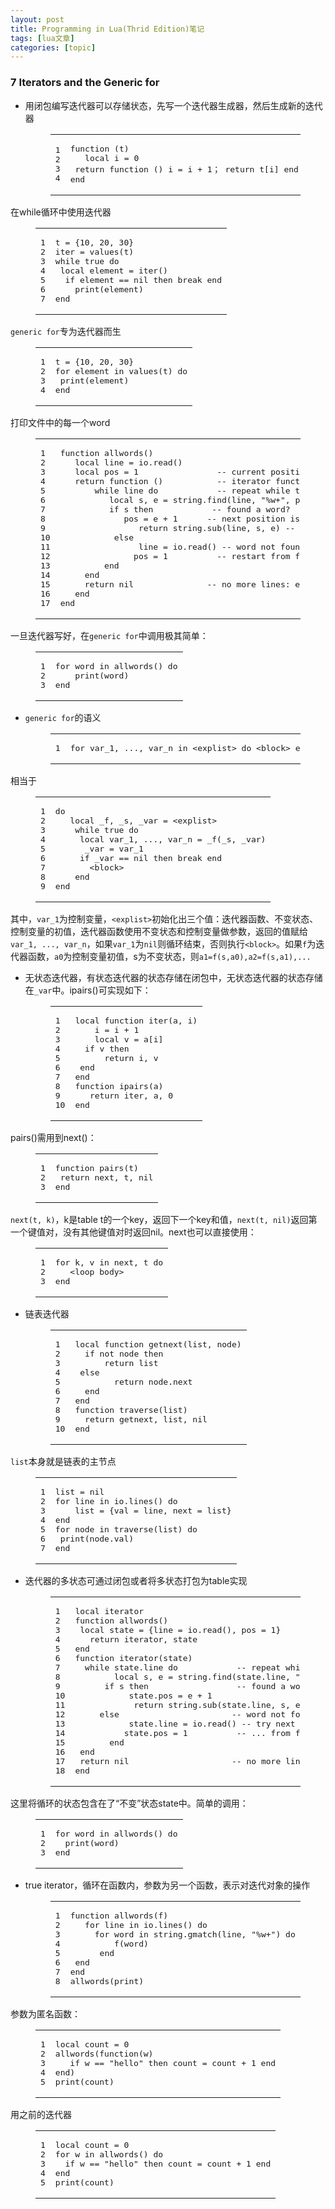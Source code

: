 ```yaml
---
layout: post
title: Programming in Lua(Thrid Edition)笔记 
tags: [lua文章]
categories: [topic]
---
```

<h3 id="7-Iterators-and-the-Generic-for"><a href="#7-Iterators-and-the-Generic-for" class="headerlink" title="7 Iterators and the Generic for"></a>7 Iterators and the Generic for</h3>
<ul>
<li>用闭包编写迭代器可以存储状态，先写一个迭代器生成器，然后生成新的迭代器<figure class="highlight lua"><table><tbody><tr><td class="gutter"><pre><span class="line">1</span><br/><span class="line">2</span><br/><span class="line">3</span><br/><span class="line">4</span><br/></pre></td><td class="code"><pre><span class="line"><span class="function"><span class="keyword">function</span> <span class="params">(t)</span></span></span><br/><span class="line">	<span class="keyword">local</span> i = <span class="number">0</span></span><br/><span class="line">	<span class="keyword">return</span> <span class="function"><span class="keyword">function</span> <span class="params">()</span></span> i = i + <span class="number">1</span>； <span class="keyword">return</span> t[i] <span class="keyword">end</span></span><br/><span class="line"><span class="keyword">end</span></span><br/></pre></td></tr></tbody></table></figure>
</li>
</ul>
<p>在while循环中使用迭代器<br/></p><figure class="highlight lua"><table><tbody><tr><td class="gutter"><pre><span class="line">1</span><br/><span class="line">2</span><br/><span class="line">3</span><br/><span class="line">4</span><br/><span class="line">5</span><br/><span class="line">6</span><br/><span class="line">7</span><br/></pre></td><td class="code"><pre><span class="line">t = {<span class="number">10</span>, <span class="number">20</span>, <span class="number">30</span>}</span><br/><span class="line">iter = values(t)</span><br/><span class="line"><span class="keyword">while</span> <span class="literal">true</span> <span class="keyword">do</span></span><br/><span class="line">	<span class="keyword">local</span> element = iter()</span><br/><span class="line">	<span class="keyword">if</span> element == <span class="literal">nil</span> <span class="keyword">then</span> <span class="keyword">break</span> <span class="keyword">end</span></span><br/><span class="line">	<span class="built_in">print</span>(element)</span><br/><span class="line"><span class="keyword">end</span></span><br/></pre></td></tr></tbody></table></figure><p></p>
<p><code>generic for</code>专为迭代器而生<br/></p><figure class="highlight lua"><table><tbody><tr><td class="gutter"><pre><span class="line">1</span><br/><span class="line">2</span><br/><span class="line">3</span><br/><span class="line">4</span><br/></pre></td><td class="code"><pre><span class="line">t = {<span class="number">10</span>, <span class="number">20</span>, <span class="number">30</span>}</span><br/><span class="line"><span class="keyword">for</span> element <span class="keyword">in</span> values(t) <span class="keyword">do</span></span><br/><span class="line">	<span class="built_in">print</span>(element)</span><br/><span class="line"><span class="keyword">end</span></span><br/></pre></td></tr></tbody></table></figure><p></p>
<p>打印文件中的每一个word<br/></p><figure class="highlight lua"><table><tbody><tr><td class="gutter"><pre><span class="line">1</span><br/><span class="line">2</span><br/><span class="line">3</span><br/><span class="line">4</span><br/><span class="line">5</span><br/><span class="line">6</span><br/><span class="line">7</span><br/><span class="line">8</span><br/><span class="line">9</span><br/><span class="line">10</span><br/><span class="line">11</span><br/><span class="line">12</span><br/><span class="line">13</span><br/><span class="line">14</span><br/><span class="line">15</span><br/><span class="line">16</span><br/><span class="line">17</span><br/></pre></td><td class="code"><pre><span class="line"><span class="function"><span class="keyword">function</span> <span class="title">allwords</span><span class="params">()</span></span></span><br/><span class="line">	<span class="keyword">local</span> line = <span class="built_in">io</span>.<span class="built_in">read</span>()       </span><br/><span class="line">	<span class="keyword">local</span> pos = <span class="number">1</span>                <span class="comment">-- current position in the line</span></span><br/><span class="line">	<span class="keyword">return</span> <span class="function"><span class="keyword">function</span> <span class="params">()</span></span>           <span class="comment">-- iterator function</span></span><br/><span class="line">		<span class="keyword">while</span> line <span class="keyword">do</span>            <span class="comment">-- repeat while there are lines</span></span><br/><span class="line">			<span class="keyword">local</span> s, e = <span class="built_in">string</span>.<span class="built_in">find</span>(line, <span class="string">&#34;%w+&#34;</span>, pos)</span><br/><span class="line">			<span class="keyword">if</span> s <span class="keyword">then</span>            <span class="comment">-- found a word?</span></span><br/><span class="line">				pos = e + <span class="number">1</span>      <span class="comment">-- next position is after this word</span></span><br/><span class="line">				<span class="keyword">return</span> <span class="built_in">string</span>.<span class="built_in">sub</span>(line, s, e) <span class="comment">-- return the word</span></span><br/><span class="line">			<span class="keyword">else</span></span><br/><span class="line">				line = <span class="built_in">io</span>.<span class="built_in">read</span>() <span class="comment">-- word not found; try next line</span></span><br/><span class="line">				pos = <span class="number">1</span>          <span class="comment">-- restart from first position</span></span><br/><span class="line">			<span class="keyword">end</span></span><br/><span class="line">		<span class="keyword">end</span></span><br/><span class="line">		<span class="keyword">return</span> <span class="literal">nil</span>               <span class="comment">-- no more lines: end of traversal</span></span><br/><span class="line">	<span class="keyword">end</span></span><br/><span class="line"><span class="keyword">end</span></span><br/></pre></td></tr></tbody></table></figure><p></p>
<p>一旦迭代器写好，在<code>generic for</code>中调用极其简单：<br/></p><figure class="highlight lua"><table><tbody><tr><td class="gutter"><pre><span class="line">1</span><br/><span class="line">2</span><br/><span class="line">3</span><br/></pre></td><td class="code"><pre><span class="line"><span class="keyword">for</span> word <span class="keyword">in</span> allwords() <span class="keyword">do</span></span><br/><span class="line">	<span class="built_in">print</span>(word)</span><br/><span class="line"><span class="keyword">end</span></span><br/></pre></td></tr></tbody></table></figure><p></p>
<ul>
<li><code>generic for</code>的语义<figure class="highlight lua"><table><tbody><tr><td class="gutter"><pre><span class="line">1</span><br/></pre></td><td class="code"><pre><span class="line"><span class="keyword">for</span> var_1, ..., var_n <span class="keyword">in</span> &lt;explist&gt; <span class="keyword">do</span> &lt;block&gt; <span class="keyword">end</span></span><br/></pre></td></tr></tbody></table></figure>
</li>
</ul>
<p>相当于<br/></p><figure class="highlight lua"><table><tbody><tr><td class="gutter"><pre><span class="line">1</span><br/><span class="line">2</span><br/><span class="line">3</span><br/><span class="line">4</span><br/><span class="line">5</span><br/><span class="line">6</span><br/><span class="line">7</span><br/><span class="line">8</span><br/><span class="line">9</span><br/></pre></td><td class="code"><pre><span class="line"><span class="keyword">do</span></span><br/><span class="line">	<span class="keyword">local</span> _f, _s, _var = &lt;explist&gt;</span><br/><span class="line">	<span class="keyword">while</span> <span class="literal">true</span> <span class="keyword">do</span></span><br/><span class="line">		<span class="keyword">local</span> var_1, ..., var_n = _f(_s, _var)</span><br/><span class="line">		_var = var_1</span><br/><span class="line">		<span class="keyword">if</span> _var == <span class="literal">nil</span> <span class="keyword">then</span> <span class="keyword">break</span> <span class="keyword">end</span></span><br/><span class="line">		&lt;block&gt;</span><br/><span class="line">	<span class="keyword">end</span></span><br/><span class="line"><span class="keyword">end</span></span><br/></pre></td></tr></tbody></table></figure><p></p>
<p>其中，<code>var_1</code>为控制变量，<code>&lt;explist&gt;</code>初始化出三个值：迭代器函数、不变状态、控制变量的初值，迭代器函数使用不变状态和控制变量做参数，返回的值赋给<code>var_1, ..., var_n</code>，如果<code>var_1</code>为<code>nil</code>则循环结束，否则执行<code>&lt;block&gt;</code>。如果<code>f</code>为迭代器函数，<code>a0</code>为控制变量初值，s为不变状态，则<code>a1=f(s,a0),a2=f(s,a1),...</code></p>
<ul>
<li>无状态迭代器，有状态迭代器的状态存储在闭包中，无状态迭代器的状态存储在<code>_var</code>中。ipairs()可实现如下：<figure class="highlight lua"><table><tbody><tr><td class="gutter"><pre><span class="line">1</span><br/><span class="line">2</span><br/><span class="line">3</span><br/><span class="line">4</span><br/><span class="line">5</span><br/><span class="line">6</span><br/><span class="line">7</span><br/><span class="line">8</span><br/><span class="line">9</span><br/><span class="line">10</span><br/></pre></td><td class="code"><pre><span class="line"><span class="keyword">local</span> <span class="function"><span class="keyword">function</span> <span class="title">iter</span><span class="params">(a, i)</span></span></span><br/><span class="line">	i = i + <span class="number">1</span></span><br/><span class="line">	<span class="keyword">local</span> v = a[i]</span><br/><span class="line">	<span class="keyword">if</span> v <span class="keyword">then</span></span><br/><span class="line">		<span class="keyword">return</span> i, v</span><br/><span class="line">	<span class="keyword">end</span></span><br/><span class="line"><span class="keyword">end</span></span><br/><span class="line"><span class="function"><span class="keyword">function</span> <span class="title">ipairs</span><span class="params">(a)</span></span></span><br/><span class="line">	<span class="keyword">return</span> iter, a, <span class="number">0</span></span><br/><span class="line"><span class="keyword">end</span></span><br/></pre></td></tr></tbody></table></figure>
</li>
</ul>
<p>pairs()需用到next()：<br/></p><figure class="highlight lua"><table><tbody><tr><td class="gutter"><pre><span class="line">1</span><br/><span class="line">2</span><br/><span class="line">3</span><br/></pre></td><td class="code"><pre><span class="line"><span class="function"><span class="keyword">function</span> <span class="title">pairs</span><span class="params">(t)</span></span></span><br/><span class="line">	<span class="keyword">return</span> <span class="built_in">next</span>, t, <span class="literal">nil</span></span><br/><span class="line"><span class="keyword">end</span></span><br/></pre></td></tr></tbody></table></figure><p></p>
<p><code>next(t, k)</code>，k是table t的一个key，返回下一个key和值，<code>next(t, nil)</code>返回第一个键值对，没有其他键值对时返回nil。next也可以直接使用：<br/></p><figure class="highlight lua"><table><tbody><tr><td class="gutter"><pre><span class="line">1</span><br/><span class="line">2</span><br/><span class="line">3</span><br/></pre></td><td class="code"><pre><span class="line"><span class="keyword">for</span> k, v <span class="keyword">in</span> <span class="built_in">next</span>, t <span class="keyword">do</span></span><br/><span class="line">	&lt;loop body&gt;</span><br/><span class="line"><span class="keyword">end</span></span><br/></pre></td></tr></tbody></table></figure><p></p>
<ul>
<li>链表迭代器<figure class="highlight lua"><table><tbody><tr><td class="gutter"><pre><span class="line">1</span><br/><span class="line">2</span><br/><span class="line">3</span><br/><span class="line">4</span><br/><span class="line">5</span><br/><span class="line">6</span><br/><span class="line">7</span><br/><span class="line">8</span><br/><span class="line">9</span><br/><span class="line">10</span><br/></pre></td><td class="code"><pre><span class="line"><span class="keyword">local</span> <span class="function"><span class="keyword">function</span> <span class="title">getnext</span><span class="params">(list, node)</span></span></span><br/><span class="line">	<span class="keyword">if</span> <span class="keyword">not</span> node <span class="keyword">then</span></span><br/><span class="line">		<span class="keyword">return</span> list</span><br/><span class="line">	<span class="keyword">else</span></span><br/><span class="line">		<span class="keyword">return</span> node.<span class="built_in">next</span></span><br/><span class="line">	<span class="keyword">end</span></span><br/><span class="line"><span class="keyword">end</span></span><br/><span class="line"><span class="function"><span class="keyword">function</span> <span class="title">traverse</span><span class="params">(list)</span></span></span><br/><span class="line">	<span class="keyword">return</span> getnext, list, <span class="literal">nil</span></span><br/><span class="line"><span class="keyword">end</span></span><br/></pre></td></tr></tbody></table></figure>
</li>
</ul>
<p><code>list</code>本身就是链表的主节点<br/></p><figure class="highlight lua"><table><tbody><tr><td class="gutter"><pre><span class="line">1</span><br/><span class="line">2</span><br/><span class="line">3</span><br/><span class="line">4</span><br/><span class="line">5</span><br/><span class="line">6</span><br/><span class="line">7</span><br/></pre></td><td class="code"><pre><span class="line">list = <span class="literal">nil</span></span><br/><span class="line"><span class="keyword">for</span> line <span class="keyword">in</span> <span class="built_in">io</span>.<span class="built_in">lines</span>() <span class="keyword">do</span></span><br/><span class="line">	list = {val = line, <span class="built_in">next</span> = list}</span><br/><span class="line"><span class="keyword">end</span></span><br/><span class="line"><span class="keyword">for</span> node <span class="keyword">in</span> traverse(list) <span class="keyword">do</span></span><br/><span class="line">	<span class="built_in">print</span>(node.val)</span><br/><span class="line"><span class="keyword">end</span></span><br/></pre></td></tr></tbody></table></figure><p></p>
<ul>
<li>迭代器的多状态可通过闭包或者将多状态打包为table实现<figure class="highlight lua"><table><tbody><tr><td class="gutter"><pre><span class="line">1</span><br/><span class="line">2</span><br/><span class="line">3</span><br/><span class="line">4</span><br/><span class="line">5</span><br/><span class="line">6</span><br/><span class="line">7</span><br/><span class="line">8</span><br/><span class="line">9</span><br/><span class="line">10</span><br/><span class="line">11</span><br/><span class="line">12</span><br/><span class="line">13</span><br/><span class="line">14</span><br/><span class="line">15</span><br/><span class="line">16</span><br/><span class="line">17</span><br/><span class="line">18</span><br/></pre></td><td class="code"><pre><span class="line"><span class="keyword">local</span> iterator</span><br/><span class="line"><span class="function"><span class="keyword">function</span> <span class="title">allwords</span><span class="params">()</span></span></span><br/><span class="line">	<span class="keyword">local</span> state = {line = <span class="built_in">io</span>.<span class="built_in">read</span>(), pos = <span class="number">1</span>}</span><br/><span class="line">	<span class="keyword">return</span> iterator, state</span><br/><span class="line"><span class="keyword">end</span></span><br/><span class="line"><span class="function"><span class="keyword">function</span> <span class="title">iterator</span><span class="params">(state)</span></span></span><br/><span class="line">	<span class="keyword">while</span> state.line <span class="keyword">do</span>            <span class="comment">-- repeat while there are lines</span></span><br/><span class="line">		<span class="keyword">local</span> s, e = <span class="built_in">string</span>.<span class="built_in">find</span>(state.line, <span class="string">&#34;%w+&#34;</span>, state.pos)</span><br/><span class="line">		<span class="keyword">if</span> s <span class="keyword">then</span>                  <span class="comment">-- found a word?</span></span><br/><span class="line">			state.pos = e + <span class="number">1</span></span><br/><span class="line">			<span class="keyword">return</span> <span class="built_in">string</span>.<span class="built_in">sub</span>(state.line, s, e)</span><br/><span class="line">		<span class="keyword">else</span>                       <span class="comment">-- word not found</span></span><br/><span class="line">			state.line = <span class="built_in">io</span>.<span class="built_in">read</span>() <span class="comment">-- try next line...</span></span><br/><span class="line">			state.pos = <span class="number">1</span>          <span class="comment">-- ... from first position</span></span><br/><span class="line">		<span class="keyword">end</span></span><br/><span class="line">	<span class="keyword">end</span></span><br/><span class="line">	<span class="keyword">return</span> <span class="literal">nil</span>                     <span class="comment">-- no more lines: end loop</span></span><br/><span class="line"><span class="keyword">end</span></span><br/></pre></td></tr></tbody></table></figure>
</li>
</ul>
<p>这里将循环的状态包含在了“不变”状态state中。简单的调用：<br/></p><figure class="highlight lua"><table><tbody><tr><td class="gutter"><pre><span class="line">1</span><br/><span class="line">2</span><br/><span class="line">3</span><br/></pre></td><td class="code"><pre><span class="line"><span class="keyword">for</span> word <span class="keyword">in</span> allwords() <span class="keyword">do</span></span><br/><span class="line">	<span class="built_in">print</span>(word)</span><br/><span class="line"><span class="keyword">end</span></span><br/></pre></td></tr></tbody></table></figure><p></p>
<ul>
<li>true iterator，循环在函数内，参数为另一个函数，表示对迭代对象的操作<figure class="highlight lua"><table><tbody><tr><td class="gutter"><pre><span class="line">1</span><br/><span class="line">2</span><br/><span class="line">3</span><br/><span class="line">4</span><br/><span class="line">5</span><br/><span class="line">6</span><br/><span class="line">7</span><br/><span class="line">8</span><br/></pre></td><td class="code"><pre><span class="line"><span class="function"><span class="keyword">function</span> <span class="title">allwords</span><span class="params">(f)</span></span></span><br/><span class="line">	<span class="keyword">for</span> line <span class="keyword">in</span> <span class="built_in">io</span>.<span class="built_in">lines</span>() <span class="keyword">do</span></span><br/><span class="line">		<span class="keyword">for</span> word <span class="keyword">in</span> <span class="built_in">string</span>.<span class="built_in">gmatch</span>(line, <span class="string">&#34;%w+&#34;</span>) <span class="keyword">do</span></span><br/><span class="line">			f(word)</span><br/><span class="line">		<span class="keyword">end</span></span><br/><span class="line">	<span class="keyword">end</span></span><br/><span class="line"><span class="keyword">end</span></span><br/><span class="line">allwords(<span class="built_in">print</span>)</span><br/></pre></td></tr></tbody></table></figure>
</li>
</ul>
<p>参数为匿名函数：<br/></p><figure class="highlight lua"><table><tbody><tr><td class="gutter"><pre><span class="line">1</span><br/><span class="line">2</span><br/><span class="line">3</span><br/><span class="line">4</span><br/><span class="line">5</span><br/></pre></td><td class="code"><pre><span class="line"><span class="keyword">local</span> count = <span class="number">0</span></span><br/><span class="line">allwords(<span class="function"><span class="keyword">function</span><span class="params">(w)</span></span></span><br/><span class="line">	<span class="keyword">if</span> w == <span class="string">&#34;hello&#34;</span> <span class="keyword">then</span> count = count + <span class="number">1</span> <span class="keyword">end</span></span><br/><span class="line"><span class="keyword">end</span>)</span><br/><span class="line"><span class="built_in">print</span>(count)</span><br/></pre></td></tr></tbody></table></figure><p></p>
<p>用之前的迭代器<br/></p><figure class="highlight lua"><table><tbody><tr><td class="gutter"><pre><span class="line">1</span><br/><span class="line">2</span><br/><span class="line">3</span><br/><span class="line">4</span><br/><span class="line">5</span><br/></pre></td><td class="code"><pre><span class="line"><span class="keyword">local</span> count = <span class="number">0</span></span><br/><span class="line"><span class="keyword">for</span> w <span class="keyword">in</span> allwords() <span class="keyword">do</span></span><br/><span class="line">	<span class="keyword">if</span> w == <span class="string">&#34;hello&#34;</span> <span class="keyword">then</span> count = count + <span class="number">1</span> <span class="keyword">end</span></span><br/><span class="line"><span class="keyword">end</span></span><br/><span class="line"><span class="built_in">print</span>(count)</span><br/></pre></td></tr></tbody></table></figure><p></p>